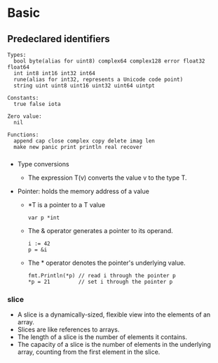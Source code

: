 # Basic

## Predeclared identifiers

```
Types:
  bool byte(alias for uint8) complex64 complex128 error float32 float64
  int int8 int16 int32 int64
  rune(alias for int32, represents a Unicode code point)
  string uint uint8 uint16 uint32 uint64 uintpt

Constants:
  true false iota

Zero value:
  nil

Functions:
  append cap close complex copy delete imag len
  make new panic print println real recover
```


### 
- Type conversions
  - The expression T(v) converts the value v to the type T.

- Pointer: holds the memory address of a value
  - *T is a pointer to a T value 
    ```
    var p *int
    ```
  - The & operator generates a pointer to its operand.
    ```
    i := 42
    p = &i
    ```
  - The * operator denotes the pointer's underlying value.
    ```
    fmt.Println(*p) // read i through the pointer p
    *p = 21         // set i through the pointer p
    ```

### slice
  -  A slice is a dynamically-sized, flexible view into the elements of an array.
  -  Slices are like references to arrays.
  -  The length of a slice is the number of elements it contains.
  - The capacity of a slice is the number of elements in the underlying array, counting from the first element in the slice.